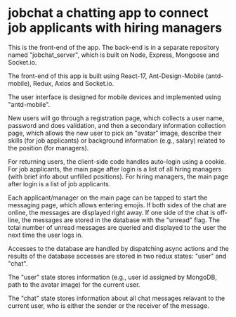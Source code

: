 # jobchat a chatting app to connect job applicants with hiring managers

This is the front-end of the app. The back-end is in a separate repository named "jobchat_server", which is built on Node, Express, Mongoose and Socket.io.

The front-end of this app is built using React-17, Ant-Design-Mobile (antd-mobile), Redux, Axios and Socket.io. 

The user interface is designed for mobile devices and implemented using "antd-mobile". 

New users will go through a registration page, which collects a user name, password and does validation, and then a secondary information collection page, which allows the new user to pick an "avatar" image, describe their skills (for job applicants) or background information (e.g., salary) related to the position (for managers).

For returning users, the client-side code handles auto-login using a cookie. For job applicants, the main page after login is a list of all hiring managers (with brief info about unfilled positions). For hiring managers, the main page after login is a list of job applicants.

Each applicant/manager on the main page can be tapped to start the messaging page, which allows entering emojis. If both sides of the chat are online, the messages are displayed right away. If one side of the chat is off-line, the messages are stored in the database with the "unread" flag. The total number of unread messages are queried and displayed to the user the next time the user logs in.

Accesses to the database are handled by dispatching async actions and the results of the database accesses are stored in two redux states: "user" and "chat". 

The "user" state stores information (e.g., user id assigned by MongoDB, path to the avatar image) for the current user.

The "chat" state stores information about all chat messages relavant to the current user, who is either the sender or the receiver of the message. 



